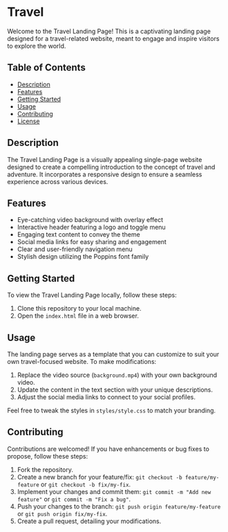 # Travel

Welcome to the Travel Landing Page! This is a captivating landing page designed for a travel-related website, meant to engage and inspire visitors to explore the world.

## Table of Contents

- [Description](#description)
- [Features](#features)
- [Getting Started](#getting-started)
- [Usage](#usage)
- [Contributing](#contributing)
- [License](#license)

## Description

The Travel Landing Page is a visually appealing single-page website designed to create a compelling introduction to the concept of travel and adventure. It incorporates a responsive design to ensure a seamless experience across various devices.

## Features

- Eye-catching video background with overlay effect
- Interactive header featuring a logo and toggle menu
- Engaging text content to convey the theme
- Social media links for easy sharing and engagement
- Clear and user-friendly navigation menu
- Stylish design utilizing the Poppins font family

## Getting Started

To view the Travel Landing Page locally, follow these steps:

1. Clone this repository to your local machine.
2. Open the `index.html` file in a web browser.

## Usage

The landing page serves as a template that you can customize to suit your own travel-focused website. To make modifications:

1. Replace the video source (`background.mp4`) with your own background video.
2. Update the content in the text section with your unique descriptions.
3. Adjust the social media links to connect to your social profiles.

Feel free to tweak the styles in `styles/style.css` to match your branding.

## Contributing

Contributions are welcomed! If you have enhancements or bug fixes to propose, follow these steps:

1. Fork the repository.
2. Create a new branch for your feature/fix: `git checkout -b feature/my-feature` or `git checkout -b fix/my-fix`.
3. Implement your changes and commit them: `git commit -m "Add new feature"` or `git commit -m "Fix a bug"`.
4. Push your changes to the branch: `git push origin feature/my-feature` or `git push origin fix/my-fix`.
5. Create a pull request, detailing your modifications.
